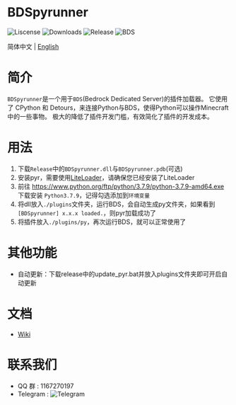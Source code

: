# BDSpyrunner
![Liscense](https://img.shields.io/github/license/twoone-3/BDSpyrunner)
![Downloads](https://img.shields.io/github/downloads/twoone-3/BDSpyrunner/total)
![Release](https://img.shields.io/github/v/release/twoone-3/BDSpyrunner)
![BDS](https://img.shields.io/badge/support--BDS--version-1.17.32.02-blue)

简体中文 | [English](README.md)
# 简介
`BDSpyrunner`是一个用于`BDS`(Bedrock Dedicated Server)的插件加载器。
它使用了 CPython 和 Detours，来连接Python与BDS，使得Python可以操作Minecraft中的一些事物。
极大的降低了插件开发门槛，有效简化了插件的开发成本。
# 用法
1. 下载`Release`中的`BDSpyrunner.dll`与`BDSpyrunner.pdb`(可选)
2. 安装pyr，需要使用[LiteLoader](https://github.com/LiteLDev/LiteLoaderBDS)，请确保您已经安装了LiteLoader
3. 前往 https://www.python.org/ftp/python/3.7.9/python-3.7.9-amd64.exe 下载安装 `Python3.7.9`，记得勾选添加到`环境变量`
4. 将dll放入`./plugins`文件夹，运行BDS，会自动生成py文件夹，如果看到`[BDSpyrunner] x.x.x loaded.`，则pyr加载成功了
5. 将插件放入`./plugins/py`，再次运行BDS，就可以正常使用了
# 其他功能
* 自动更新：下载release中的update_pyr.bat并放入plugins文件夹即可开启自动更新
# 文档
* [Wiki](https://github.com/twoone-3/BDSpyrunner/wiki/)
# 联系我们
* QQ 群 : 1167270197
* Telegram : ![Telegram](https://img.shields.io/badge/telegram-BDSpyrunner-blue?&logo=telegram&link=https://t.me/bdspyrunner)